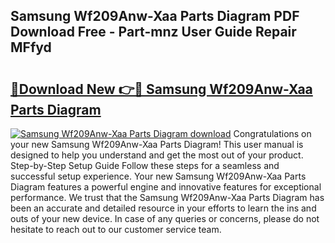 ## Samsung Wf209Anw-Xaa Parts Diagram PDF Download Free - Part-mnz User Guide Repair MFfyd

# <h2><a href="http://dfkb829.blite.top/?on=Samsung+Wf209Anw-Xaa+Parts+Diagram">🔗Download New 👉🔴 Samsung Wf209Anw-Xaa Parts Diagram</a></h2>

[![Samsung Wf209Anw-Xaa Parts Diagram download](https://i.imgur.com/lujVjoI.png)](http://dfkb829.blite.top/?on=Samsung+Wf209Anw-Xaa+Parts+Diagram)
Congratulations on your new Samsung Wf209Anw-Xaa Parts Diagram! This user manual is designed to help you understand and get the most out of your product. Step-by-Step Setup Guide Follow these steps for a seamless and successful setup experience. Your new Samsung Wf209Anw-Xaa Parts Diagram features a powerful engine and innovative features for exceptional performance. We trust that the Samsung Wf209Anw-Xaa Parts Diagram has been an accurate and detailed resource in your efforts to learn the ins and outs of your new device. In case of any queries or concerns, please do not hesitate to reach out to our customer service team.
